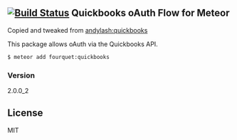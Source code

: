 [![Build Status](https://travis-ci.org/fourquet/meteor-package-quickbooks.svg?branch=master)](https://travis-ci.org/fourquet/meteor-package-quickbooks)
Quickbooks oAuth Flow for Meteor
--
Copied and tweaked from [andylash:quickbooks](https://github.com/andylash/quickbooks)

This package allows oAuth via the Quickbooks API.

```bash
$ meteor add fourquet:quickbooks
```

### Version
2.0.0_2

License
----

MIT
